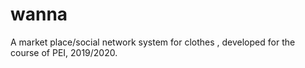# wanna
A market place/social network system for clothes , developed for the course of PEI, 2019/2020.
